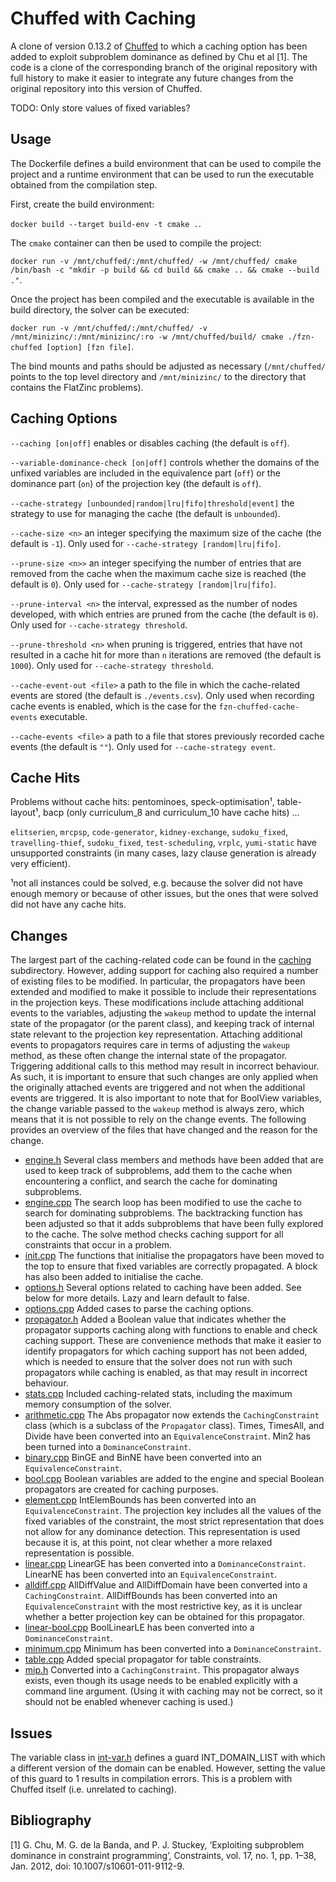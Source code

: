 # Chuffed with Caching

A clone of version 0.13.2 of [Chuffed](https://github.com/chuffed/chuffed) to which a caching option has been added to exploit subproblem dominance as defined by Chu et al [1]. The code is a clone of the corresponding branch of the original repository with full history to make it easier to integrate any future changes from the original repository into this version of Chuffed.

TODO: Only store values of fixed variables?

## Usage

The Dockerfile defines a build environment that can be used to compile the project and a runtime environment that can be used to run the executable obtained from the compilation step.

First, create the build environment: 

`docker build --target build-env -t cmake .`.

The `cmake` container can then be used to compile the project:

`docker run -v /mnt/chuffed/:/mnt/chuffed/ -w /mnt/chuffed/ cmake /bin/bash -c "mkdir -p build && cd build && cmake .. && cmake --build ."`.

Once the project has been compiled and the executable is available in the build directory, the solver can be executed:

`docker run -v /mnt/chuffed/:/mnt/chuffed/ -v /mnt/minizinc/:/mnt/minizinc/:ro -w /mnt/chuffed/build/ cmake ./fzn-chuffed [option] [fzn file]`.

The bind mounts and paths should be adjusted as necessary (`/mnt/chuffed/` points to the top level directory and `/mnt/minizinc/` to the directory that contains the FlatZinc problems).

## Caching Options

`--caching [on|off]` enables or disables caching (the default is `off`).

`--variable-dominance-check [on|off]` controls whether the domains of the unfixed variables are included in the equivalence part (`off`) or the dominance part (`on`) of the projection key (the default is `off`).

`--cache-strategy [unbounded|random|lru|fifo|threshold|event]` the strategy to use for managing the cache (the default is `unbounded`).

`--cache-size <n>` an integer specifying the maximum size of the cache (the default is `-1`). Only used for `--cache-strategy [random|lru|fifo]`.

`--prune-size <n>>` an integer specifying the number of entries that are removed from the cache when the maximum cache size is reached (the default is `0`). Only used for `--cache-strategy [random|lru|fifo]`.

`--prune-interval <n>` the interval, expressed as the number of nodes developed, with which entries are pruned from the cache (the default is `0`). Only used for `--cache-strategy threshold`.

`--prune-threshold <n>` when pruning is triggered, entries that have not resulted in a cache hit for more than `n` iterations are removed (the default is `1000`). Only used for `--cache-strategy threshold`.

`--cache-event-out <file>` a path to the file in which the cache-related events are stored (the default is `./events.csv`). Only used when recording cache events is enabled, which is the case for the `fzn-chuffed-cache-events` executable.

`--cache-events <file>` a path to a file that stores previously recorded cache events (the default is `""`). Only used for `--cache-strategy event`.

## Cache Hits

Problems without cache hits: pentominoes, speck-optimisation¹, table-layout¹, bacp (only curriculum_8 and curriculum_10 have cache hits) ...

`elitserien`, `mrcpsp`, `code-generator`, `kidney-exchange`, `sudoku_fixed`, `travelling-thief`, `sudoku_fixed`, `test-scheduling`, `vrplc`, `yumi-static` have unsupported constraints (in many cases, lazy clause generation is already very efficient).

¹not all instances could be solved, e.g. because the solver did not have enough memory or because of other issues, but the ones that were solved did not have any cache hits.

## Changes

The largest part of the caching-related code can be found in the [caching](./chuffed/caching) subdirectory. However, adding support for caching also required a number of existing files to be modified. In particular, the propagators have been extended and modified to make it possible to include their representations in the projection keys. These modifications include attaching additional events to the variables, adjusting the `wakeup` method to update the internal state of the propagator (or the parent class), and keeping track of internal state relevant to the projection key representation. Attaching additional events to propagators requires care in terms of adjusting the `wakeup` method, as these often change the internal state of the propagator. Triggering additional calls to this method may result in incorrect behaviour. As such, it is important to ensure that such changes are only applied when the originally attached events are triggered and not when the additional events are triggered. It is also important to note that for BoolView variables, the change variable passed to the `wakeup` method is always zero, which means that it is not possible to rely on the change events. The following provides an overview of the files that have changed and the reason for the change.

* [engine.h](./chuffed/core/engine.h) Several class members and methods have been added that are used to keep track of subproblems, add them to the cache when encountering a conflict, and search the cache for dominating subproblems.
* [engine.cpp](./chuffed/core/engine.cpp) The search loop has been modified to use the cache to search for dominating subproblems. The backtracking function has been adjusted so that it adds subproblems that have been fully explored to the cache. The solve method checks caching support for all constraints that occur in a problem.
* [init.cpp](./chuffed/core/init.cpp) The functions that initialise the propagators have been moved to the top to ensure that fixed variables are correctly propagated. A block has also been added to initialise the cache.
* [options.h](./chuffed/core/options.h) Several options related to caching have been added. See below for more details. Lazy and learn default to false.
* [options.cpp](./chuffed/core/options.cpp) Added cases to parse the caching options.
* [propagator.h](./chuffed/core/propagator.h) Added a Boolean value that indicates whether the propagator supports caching along with functions to enable and check caching support. These are convenience methods that make it easier to identify propagators for which caching support has not been added, which is needed to ensure that the solver does not run with such propagators while caching is enabled, as that may result in incorrect behaviour.
* [stats.cpp](./chuffed/core/stats.cpp) Included caching-related stats, including the maximum memory consumption of the solver.
* [arithmetic.cpp](./chuffed/primitives/arithmetic.cpp) The Abs propagator now extends the `CachingConstraint` class (which is a subclass of the `Propagator` class). Times, TimesAll, and Divide have been converted into an `EquivalenceConstraint`. Min2 has been turned into a `DominanceConstraint`.
* [binary.cpp](./chuffed/primitives/binary.cpp) BinGE and BinNE have been converted into an `EquivalenceConstraint`.
* [bool.cpp](./chuffed/primitives/bool.cpp) Boolean variables are added to the engine and special Boolean propagators are created for caching purposes.
* [element.cpp](./chuffed/primitives/element.cpp) IntElemBounds has been converted into an `EquivalenceConstraint`. The projection key includes all the values of the fixed variables of the constraint, the most strict representation that does not allow for any dominance detection. This representation is used because it is, at this point, not clear whether a more relaxed representation is possible.
* [linear.cpp](./chuffed/primitives/linear.cpp) LinearGE has been converted into a `DominanceConstraint`. LinearNE has been converted into an `EquivalenceConstraint`.
* [alldiff.cpp](./chuffed/global/alldif.cpp) AllDiffValue and AllDiffDomain have been converted into a `CachingConstraint`. AllDiffBounds has been converted into an `EquivalenceConstraint` with the most restrictive key, as it is unclear whether a better projection key can be obtained for this propagator.
* [linear-bool.cpp](./chuffed/global/linear-bool.cpp) BoolLinearLE has been converted into a `DominanceConstraint`.
* [minimum.cpp](./chuffed/global/minimum.cpp) Minimum has been converted into a `DominanceConstraint`.
* [table.cpp](./chuffed/global/table.cpp) Added special propagator for table constraints.
* [mip.h](./chuffed/global/mip.h) Converted into a `CachingConstraint`. This propagator always exists, even though its usage needs to be enabled explicitly with a command line argument. (Using it with caching may not be correct, so it should not be enabled whenever caching is used.)

## Issues

The variable class in [int-var.h](./chuffed/vars/int-var.h) defines a guard INT_DOMAIN_LIST with which a different version of the domain can be enabled. However, setting the value of this guard to 1 results in compilation errors. This is a problem with Chuffed itself (i.e. unrelated to caching).

## Bibliography

[1] G. Chu, M. G. de la Banda, and P. J. Stuckey, ‘Exploiting subproblem dominance in constraint programming’, Constraints, vol. 17, no. 1, pp. 1–38, Jan. 2012, doi: 10.1007/s10601-011-9112-9.